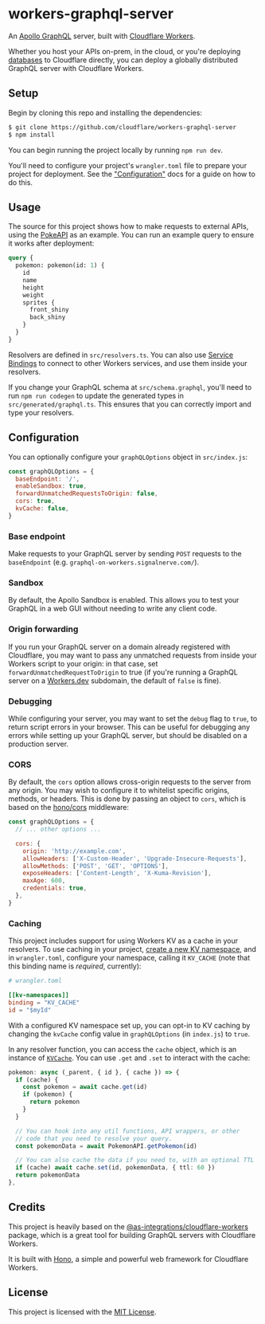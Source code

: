 # workers-graphql-server

An [Apollo GraphQL](https://www.apollographql.com/) server, built with [Cloudflare Workers](https://workers.cloudflare.com).

Whether you host your APIs on-prem, in the cloud, or you're deploying [databases](https://developers.cloudflare.com/d1) to Cloudflare directly, you can deploy a globally distributed GraphQL server with Cloudflare Workers.

## Setup

Begin by cloning this repo and installing the dependencies:

```sh
$ git clone https://github.com/cloudflare/workers-graphql-server
$ npm install
```

You can begin running the project locally by running `npm run dev`.

You'll need to configure your project's `wrangler.toml` file to prepare your project for deployment. See the ["Configuration"](https://developers.cloudflare.com/workers/cli-wrangler/configuration/) docs for a guide on how to do this.

## Usage

The source for this project shows how to make requests to external APIs, using the [PokeAPI](https://pokeapi.co/) as an example. You can run an example query to ensure it works after deployment:

```graphql
query {
  pokemon: pokemon(id: 1) {
    id
    name
    height
    weight
    sprites {
      front_shiny
      back_shiny
    }
  }
}
```

Resolvers are defined in `src/resolvers.ts`. You can also use [Service Bindings](https://developers.cloudflare.com/workers/runtime-apis/bindings/service-bindings/) to connect to other Workers services, and use them inside your resolvers.

If you change your GraphQL schema at `src/schema.graphql`, you'll need to run `npm run codegen` to update the generated types in `src/generated/graphql.ts`. This ensures that you can correctly import and type your resolvers.

## Configuration

You can optionally configure your `graphQLOptions` object in `src/index.js`:

```js
const graphQLOptions = {
  baseEndpoint: '/',
  enableSandbox: true,
  forwardUnmatchedRequestsToOrigin: false,
  cors: true,
  kvCache: false,
}
```

### Base endpoint

Make requests to your GraphQL server by sending `POST` requests to the `baseEndpoint` (e.g. `graphql-on-workers.signalnerve.com/`).

### Sandbox

By default, the Apollo Sandbox is enabled. This allows you to test your GraphQL in a web GUI without needing to write any client code.

### Origin forwarding

If you run your GraphQL server on a domain already registered with Cloudflare, you may want to pass any unmatched requests from inside your Workers script to your origin: in that case, set `forwardUnmatchedRequestToOrigin` to true (if you're running a GraphQL server on a [Workers.dev](https://workers.dev) subdomain, the default of `false` is fine).

### Debugging

While configuring your server, you may want to set the `debug` flag to `true`, to return script errors in your browser. This can be useful for debugging any errors while setting up your GraphQL server, but should be disabled on a production server.

### CORS

By default, the `cors` option allows cross-origin requests to the server from any origin. You may wish to configure it to whitelist specific origins, methods, or headers. This is done by passing an object to `cors`, which is based on the [hono/cors](https://hono.dev/docs/middleware/builtin/cors) middleware:

```js
const graphQLOptions = {
  // ... other options ...

  cors: {
    origin: 'http://example.com',
    allowHeaders: ['X-Custom-Header', 'Upgrade-Insecure-Requests'],
    allowMethods: ['POST', 'GET', 'OPTIONS'],
    exposeHeaders: ['Content-Length', 'X-Kuma-Revision'],
    maxAge: 600,
    credentials: true,
  },
}
```

### Caching

This project includes support for using Workers KV as a cache in your resolvers. To use caching in your project, [create a new KV namespace](https://workers.cloudflare.com/docs/reference/storage/writing-data), and in `wrangler.toml`, configure your namespace, calling it `KV_CACHE` (note that this binding name is _required_, currently):

```toml
# wrangler.toml

[[kv-namespaces]]
binding = "KV_CACHE"
id = "$myId"
```

With a configured KV namespace set up, you can opt-in to KV caching by changing the `kvCache` config value in `graphQLOptions` (in `index.js`) to `true`.

In any resolver function, you can access the `cache` object, which is an instance of [`KVCache`](https://github.com/cloudflare/workers-graphql-server/blob/master/src/kv-cache.ts). You can use `.get` and `.set` to interact with the cache:

```ts
pokemon: async (_parent, { id }, { cache }) => {
  if (cache) {
    const pokemon = await cache.get(id)
    if (pokemon) {
      return pokemon
    }
  }

  // You can hook into any util functions, API wrappers, or other
  // code that you need to resolve your query.
  const pokemonData = await PokemonAPI.getPokemon(id)

  // You can also cache the data if you need to, with an optional TTL
  if (cache) await cache.set(id, pokemonData, { ttl: 60 })
  return pokemonData
},
```

## Credits

This project is heavily based on the [@as-integrations/cloudflare-workers](https://github.com/apollo-server-integrations/apollo-server-integration-cloudflare-workers) package, which is a great tool for building GraphQL servers with Cloudflare Workers.

It is built with [Hono](https://github.com/honojs/hono), a simple and powerful web framework for Cloudflare Workers.

## License

This project is licensed with the [MIT License](https://github.com/cloudflare/workers-graphql-server/blob/master/LICENSE).
